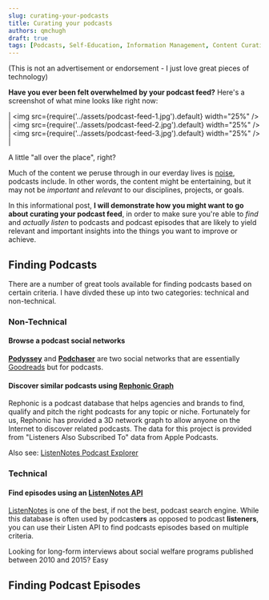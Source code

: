```yaml
---
slug: curating-your-podcasts
title: Curating your podcasts
authors: qmchugh
draft: true
tags: [Podcasts, Self-Education, Information Management, Content Curation]
---
```


(This is not an advertisement or endorsement - I just love great pieces of technology)

**Have you ever been felt overwhelmed by your podcast feed?** Here's a screenshot of what mine looks like right now:

| <img src={require('../assets/podcast-feed-1.jpg').default} width="25%" /> | <img src={require('../assets/podcast-feed-2.jpg').default} width="25%" /> | <img src={require('../assets/podcast-feed-3.jpg').default} width="25%" /> |

A little "all over the place", right?

Much of the content we peruse through in our everday lives is [noise](https://www.nngroup.com/articles/signal-noise-ratio/), podcasts include. In other words, the content might be entertaining, but it may not be *important* and *relevant* to our disciplines, projects, or goals.

In this informational post, **I will demonstrate how you might want to go about curating your podcast feed**, in order to make sure you're able to *find* and *actually listen* to podcasts and podcast episodes that are likely to yield relevant and important insights into the things you want to improve or achieve.

## Finding Podcasts

There are a number of great tools available for finding podcasts based on certain criteria. I have divded these up into two categories: technical and non-technical.

### Non-Technical

#### Browse a podcast social networks
**[Podyssey](https://podyssey.fm/)** and **[Podchaser](https://www.podchaser.com/)** are two social networks that are essentially [Goodreads](https://goodreads.com/) but for podcasts.

#### Discover similar podcasts using [Rephonic Graph](https://rephonic.com/graph)
Rephonic is a podcast database that helps agencies and brands to find, qualify and pitch the right podcasts for any topic or niche. Fortunately for us, Rephonic has provided a 3D network graph to allow anyone on the Internet to discover related podcasts. The data for this project is provided from "Listeners Also Subscribed To" data from Apple Podcasts.

Also see: [ListenNotes Podcast Explorer](https://www.listennotes.com/similar-podcasts-explorer/)

### Technical

#### Find episodes using an [ListenNotes API](https://www.listennotes.com/api/)
[ListenNotes](https://www.listennotes.com/) is one of the best, if not the best, podcast search engine. While this database is often used by podcast**ers** as opposed to podcast **listeners**, you can use their Listen API to find podcasts episodes based on multiple criteria.

Looking for long-form interviews about social welfare programs published between 2010 and 2015? Easy



## Finding Podcast Episodes
